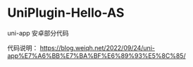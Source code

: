 # UniPlugin-Hello-AS
uni-app 安卓部分代码

代码说明：
https://blog.weiqh.net/2022/09/24/uni-app%E7%A6%BB%E7%BA%BF%E6%89%93%E5%8C%85/
